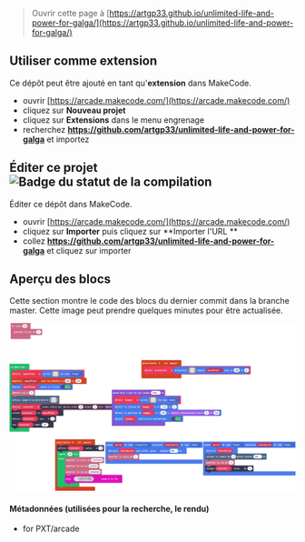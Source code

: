  


> Ouvrir cette page à [https://artgp33.github.io/unlimited-life-and-power-for-galga/](https://artgp33.github.io/unlimited-life-and-power-for-galga/)

## Utiliser comme extension

Ce dépôt peut être ajouté en tant qu'**extension** dans MakeCode.

* ouvrir [https://arcade.makecode.com/](https://arcade.makecode.com/)
* cliquez sur **Nouveau projet**
* cliquez sur **Extensions** dans le menu engrenage
* recherchez **https://github.com/artgp33/unlimited-life-and-power-for-galga** et importez

## Éditer ce projet ![Badge du statut de la compilation](https://github.com/artgp33/unlimited-life-and-power-for-galga/workflows/MakeCode/badge.svg)

Éditer ce dépôt dans MakeCode.

* ouvrir [https://arcade.makecode.com/](https://arcade.makecode.com/)
* cliquez sur **Importer** puis cliquez sur **Importer l'URL **
* collez **https://github.com/artgp33/unlimited-life-and-power-for-galga** et cliquez sur importer

## Aperçu des blocs

Cette section montre le code des blocs du dernier commit dans la branche master.
Cette image peut prendre quelques minutes pour être actualisée.

![Un rendu de la vue des blocs](https://github.com/artgp33/unlimited-life-and-power-for-galga/raw/master/.github/makecode/blocks.png)

#### Métadonnées (utilisées pour la recherche, le rendu)

* for PXT/arcade
<script src="https://makecode.com/gh-pages-embed.js"></script><script>makeCodeRender("{{ site.makecode.home_url }}", "{{ site.github.owner_name }}/{{ site.github.repository_name }}");</script>

